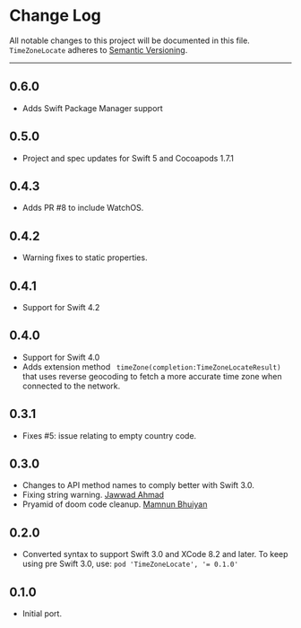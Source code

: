 # Change Log
All notable changes to this project will be documented in this file.
`TimeZoneLocate` adheres to [Semantic Versioning](http://semver.org/).

---
## 0.6.0
* Adds Swift Package Manager support

## 0.5.0
* Project and spec updates for Swift 5 and Cocoapods 1.7.1

## 0.4.3
* Adds PR #8 to include WatchOS.

## 0.4.2
* Warning fixes to static properties.

## 0.4.1
* Support for Swift 4.2

## 0.4.0
* Support for Swift 4.0
* Adds extension method ` timeZone(completion:TimeZoneLocateResult)` that uses
reverse geocoding to fetch a more accurate time zone when connected to the network.

## 0.3.1
* Fixes #5: issue relating to empty country code.

## 0.3.0
* Changes to API method names to comply better with Swift 3.0.
* Fixing string warning. [Jawwad Ahmad](https://github.com/jawwad)
* Pryamid of doom code cleanup. [Mamnun Bhuiyan](https://github.com/mamnun)

## 0.2.0
* Converted syntax to support Swift 3.0 and XCode 8.2 and later. To keep using pre Swift 3.0, use:
   `pod 'TimeZoneLocate', '= 0.1.0'`

## 0.1.0
* Initial port.
